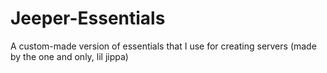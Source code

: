 # Jeeper-Essentials
A custom-made version of essentials that I use for creating servers
(made by the one and only, lil jippa)
